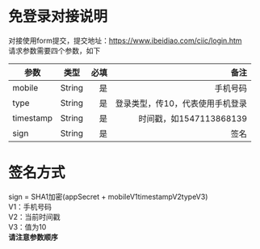 # 免登录对接说明
对接使用form提交，提交地址：https://www.ibeidiao.com/ciic/login.htm<br />
请求参数需要四个参数，如下

参数|类型|必填|备注
--|:--:|--:|--:
mobile|String|是|手机号码
type|String|是|登录类型，传10，代表使用手机登录
timestamp|String|是|时间戳，如1547113868139
sign|String|是|签名

# 签名方式
sign = SHA1加密(appSecret + mobileV1timestampV2typeV3)<br />
V1：手机号码<br />
V2：当前时间戳<br />
V3：值为10<br />
**请注意参数顺序**
